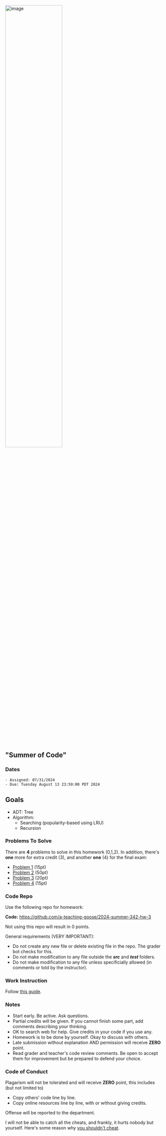 <img width="60%" alt="image" src="https://github.com/user-attachments/assets/d0bc8b18-b48a-49c9-ac0d-48acb7084d35">

## "Summer of Code"

### Dates

    - Assigned: 07/31/2024
    - Due: Tuesday August 13 23:59:00 PDT 2024

## Goals ##

- ADT: Tree
- Algorithm: 
  - Searching (popularity-based using LRU) 
  - Recursion

### Problems To Solve

There are **4** problems to solve in this homework (0,1,2). In addition, there's **one** more for extra credit (3), and another **one** (4) for the final exam:

- [Problem 1](problem_1.md) (15pt)
- [Problem 2](problem_2.md) (50pt)
- [Problem 3](problem_3.md) (20pt)
- [Problem 4](problem_4.md) (15pt)

### Code Repo ###

Use the following repo for homework:

**Code:** https://github.com/a-teaching-goose/2024-summer-342-hw-3 

Not using this repo will result in 0 points.

General requirements (VERY IMPORTANT):
- Do not create any new file or delete existing file in the repo. The grader bot checks for this.
- Do not make modification to any file outside the ***src*** and ***test*** folders.
- Do not make modification to any file unless specificially allowed (in comments or told by the instructor).

### Work Instruction
Follow [this guide](https://github.com/a-teaching-goose/CSS342A-2024-Summer/blob/main/homeworks/work_guide.md).

### Notes ###

- Start early. Be active. Ask questions.
- Partial credits will be given. If you cannot finish some part, add comments describing your thinking.
- OK to search web for help. Give credits in your code if you use any.
- Homework is to be done by yourself. Okay to discuss with others. 
- Late submission without explanation AND permission will receive **ZERO** point.  
- Read grader and teacher's code review comments. Be open to accept them for improvement but be prepared to defend your choice. 

### Code of Conduct

Plagarism will not be tolerated and will receive **ZERO** point, this includes (but not limited to)

- Copy others' code line by line.
- Copy online resources line by line, with or without giving credits.

Offense will be reported to the department.

I will not be able to catch all the cheats, and frankly, it hurts nobody but yourself. Here's some reason why [you shouldn't cheat](https://www.youtube.com/watch?v=hMloyp6NI4E).

